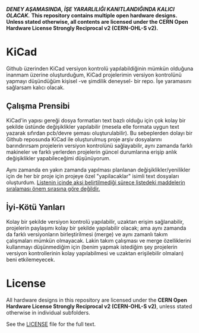 ***DENEY AŞAMASINDA, İŞE YARARLILIĞI KANITLANDIĞINDA KALICI OLACAK.***
**This repository contains multiple open hardware designs.
Unless stated otherwise, all contents are licensed under
the CERN Open Hardware License Strongly Reciprocal v2 (CERN-OHL-S v2).**


# KiCad
Github üzerinden KiCad versiyon kontrolü yapılabildiğinin mümkün olduğuna inanmam üzerine oluşturduğum, KiCad projelerimin versiyon kontrolünü yapmayı düşündüğüm kişisel -ve şimdilik 
deneysel- bir repo. İşe yaramasını sağlarsam kalıcı olacak.

## Çalışma Prensibi
KiCad'in yapısı gereği dosya formatları text bazlı olduğu için çok kolay bir şekilde üstünde değişiklikler yapılabilir (mesela elle formata uygun text yazarak sıfırdan pcb/devre 
şeması oluşturulabilir). Bu sebeplerden dolayı bir Github reposunda KiCad ile oluşturulmuş proje arşiv dosyalarını barındırırsam projelerin versiyon kontrolünü sağlayabilir, aynı 
zamanda farklı makineler ve farklı yerlerden projelerin güncel durumlarına erişip anlık değişiklikler yapabileceğimi düşünüyorum.

Aynı zamanda en yakın zamanda yapılması planlanan değişiklikler/yenilikler için de her bir proje için projeye özel "yapilacaklar" isimli text dosyaları oluşturdum.
<ins>Listenin içinde aksi belirtilmediği sürece listedeki maddelerin sıralaması önem sırasına göre değildir.<ins>

## İyi-Kötü Yanları
Kolay bir şekilde versiyon kontrolü yapılabilir, uzaktan erişim sağlanabilir, projelerin paylaşımı kolay bir şekilde yapılabilir olacak; ama aynı zamanda da farklı versiyonların 
birleştirilmesi (merge) ve aynı zamanlı takım çalışmaları mümkün olmayacak. Lakin takım çalışması ve merge özelliklerini kullanmayı düşünmediğim için (benim yapmak istediğim şey 
projelerin versiyon kontrollerinin kolay yapılabilmesi ve uzaktan erişilebilir olmaları) beni etkilemeyecek.

# License

All hardware designs in this repository are licensed under the **CERN Open Hardware License Strongly Reciprocal v2 (CERN-OHL-S v2)**, unless stated otherwise in individual subfolders.

See the [LICENSE](LICENSE) file for the full text.

